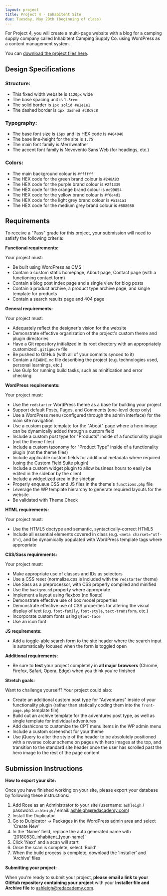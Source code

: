 ```yaml
---
layout: project
title: Project 4 - Inhabitent Site
due: Tuesday, May 29th (beginning of class)
---
```


For Project 4, you will create a multi-page website with a blog for a camping supply company called Inhabitent Camping Supply Co. using WordPress as a content management system.

You can [download the project files here](https://s3-us-west-2.amazonaws.com/red-wdp/project-files/project-04.zip).

## Design Specifications

### Structure:

* This fixed width website is `1120px` wide
* The base spacing unit is `1.5rem`
* The solid border is `1px solid #e1e1e1`
* The dashed border is `1px dashed #c8c8c8`

### Typography:

* The base font size is `16px` and its HEX code is `#404040`
* The base line-height for the site is `1.75`
* The main font family is Merriweather
* The accent font family is Novovento Sans Web (for headings, etc.)

### Colors:

* The main background colour is `#ffffff`
* The HEX code for the green brand colour is `#248A83`
* The HEX code for the purple brand colour is `#2f1339`
* The HEX code for the orange brand colour is `#d99054`
* The HEX code for the yellow brand colour is `#f0e4d1`
* The HEX code for the light grey brand colour is `#a1a1a1`
* The HEX code for the medium grey brand colour is `#808080`

## Requirements

To receive a "Pass" grade for this project, your submission will need to satisfy the following criteria:

**Functional requirements:**

Your project must:

* Be built using WordPress as CMS
* Contain a custom static homepage, About page, Contact page (with a functioning contact form)
* Contain a blog post index page and a single view for blog posts
* Contain a product archive, a product type archive page, and single template for products
* Contain a search results page and 404 page

**General requirements:**

Your project must:

* Adequately reflect the designer's vision for the website
* Demonstrate effective organization of the project's custom theme and plugin directories
* Have a Git repository initialized in its root directory with an appropriately customized `.gitignore` file
* Be pushed to GitHub (with all of your commits synced to it)
* Contain a `README.md` file describing the project (e.g. technologies used, personal learnings, etc.)
* Use Gulp for running build tasks, such as minification and error checking

**WordPress requirements:**

Your project must:

* Use the `redstarter` WordPress theme as a base for building your project
* Support default Posts, Pages, and Comments (one-level deep only)
* Use a WordPress menu (configured through the admin interface) for the main site navigation
* Use a custom page template for the "About" page where a hero image can be dynamically added through a custom field
* Include a custom post type for "Products" inside of a functionality plugin (not the theme files)
* Include a custom taxonomy for "Product Type" inside of a functionality plugin (not the theme files)
* Include applicable custom fields for additional metadata where required (using the Custom Field Suite plugin)
* Include a custom widget plugin to allow business hours to easily be edited in the sidebar by the client
* Include a widgetized area in the sidebar
* Properly enqueue CSS and JS files in the theme's `functions.php` file
* Leverage the WP template hierarchy to generate required layouts for the website
* Be validated with Theme Check

**HTML requirements:**

Your project must:

* Use the HTML5 doctype and semantic, syntactically-correct HTML5
* Include all essential elements covered in class (e.g. `<meta charset="utf-8">`), and be dynamically populated with WordPress template tags where appropriate

**CSS/Sass requirements:**

Your project must:

* Make appropriate use of classes and IDs as selectors
* Use a CSS reset (normalize.css is included with the `redstarter` theme)
* Use Sass as a preprocessor, with CSS properly compiled and minified
* Use the `background` property where appropriate
* Implement a layout using flexbox (no floats)
* Demonstrate effective use of box model properties
* Demonstrate effective use of CSS properties for altering the visual display of text (e.g. `font-family`, `font-style`, `text-transform`, etc.)
* Incorporate custom fonts using `@font-face`
* Use an icon font

**JS requirements:**

* Add a toggle-able search form to the site header where the search input is automatically focused when the form is toggled open

**Additional requirements:**

* Be sure to **test** your project completely in **all major browsers** (Chrome, Firefox, Safari, Opera, Edge) when you think you're finished

**Stretch goals:**

Want to challenge yourself? Your project could also:

* Create an additional custom post type for "Adventures" inside of your functionality plugin (rather than statically coding them into the `front-page.php` template file)
* Build out an archive template for the adventures post type, as well as single template for individual adventures
* Add dashicons to customize the CPT menu items in the WP admin menu
* Include a custom screenshot for your theme
* Use jQuery to alter the style of the header to be absolutely positioned with a reverse colour scheme on pages with hero images at the top, and transition to the standard site header once the user has scrolled past the hero image to the rest of the page content

## Submission Instructions

**How to export your site:**

Once you have finished working on your site, please export your database by following these instructions:

1.  Add Rose as an Administrator to your site (username: `ashleigh` / password: `ashleigh` / email: ashleigh@redacademy.com)
2.  Install the Duplicator
3.  Go to Dulpicator -> Packages in the WordPress admin area and select 'Create New'
4.  In the 'Name' field, replace the auto generated name with '20180530_inhabitent_[your-name]'
5.  Click 'Next' and a scan will start
6.  Once the scan is complete, select 'Build'
7.  When the build process is complete, download the 'Installer' and 'Archive' files

**Submitting your project:**

When you're ready to submit your project, **please email a link to your GitHub repository containing your project** with your **Installer file and Archive file** to [ashleigh@redacademy.com](mailto:ashleigh@redacademy.com).
